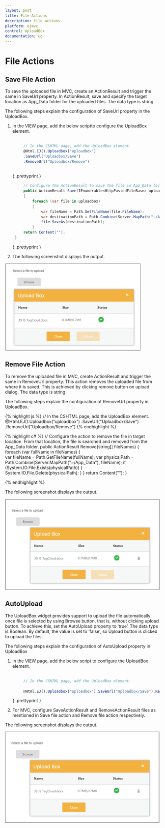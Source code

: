 ```yaml
---
layout: post
title: File-Actions
description: file actions
platform: ejmvc
control: UploadBox
documentation: ug
---
```


# File Actions

## Save File Action 

To save the uploaded file in MVC, create an ActionResult and trigger the same in SaveUrl property.  In ActionResult, save and specify the target location as App_Data folder for the uploaded files. The data type is string.

The following steps explain the configuration of SaveUrl property in the UploadBox. 

1. In the VIEW page, add the below scriptto configure the UploadBox element.

   ~~~ js

		// In the CSHTML page, add the UploadBox element.
		@Html.EJ().Uploadbox("uploadbox")
		.SaveUrl("Uploadbox/Save")
		.RemoveUrl("Uploadbox/Remove")
		
   ~~~
   {:.prettyprint }

   ~~~ cs
		// Configure the ActionResult to save the file in App_Data location. In the following code example, the uploaded files is saved in App_Data folder.
		public ActionResult Save(IEnumerable<HttpPostedFileBase> uploadbox)
		{
			foreach (var file in uploadbox)
			{           
				var fileName = Path.GetFileName(file.FileName);
				var destinationPath = Path.Combine(Server.MapPath("~/App_Data"), fileName);
				file.SaveAs(destinationPath); 
			}       
		return Content("");
	}

   ~~~
   {:.prettyprint }




2. The following screenshot displays the output. 



![](File-Actions_images/File-Actions_img1.png)



## Remove File Action 

To remove the uploaded file in MVC, create ActionResult and trigger the same in RemoveUrl property.  This action removes the uploaded file from where it is saved. This is achieved by clicking remove button on upload dialog. The data type is string.

The following steps explain the configuration of RemoveUrl property in UploadBox. 


{% highlight js %}
// In the CSHTML page, add the UploadBox element.
@Html.EJ().Uploadbox("uploadbox")
.SaveUrl("Uploadbox/Save")
.RemoveUrl("Uploadbox/Remove")
{% endhighlight %}

{% highlight c# %} 
// Configure the action to remove the file in target location. From that location, the file is searched and removed from the App_Data folder. 
	public ActionResult Remove(string[] fileNames) 
	{            
		foreach (var fullName in fileNames)
		{  
			var fileName = Path.GetFileName(fullName); 
			var physicalPath = Path.Combine(Server.MapPath("~/App_Data"), fileName);
			if (System.IO.File.Exists(physicalPath))
			{  
				System.IO.File.Delete(physicalPath);
            }
        }
		return Content("");
    }

{% endhighlight %}


The following screenshot displays the output. 

![](File-Actions_images/File-Actions_img2.png)


## AutoUpload

The UploadBox widget provides support to upload the file automatically once file is selected by using Browse button, that is, without clicking upload button. To achieve this, set the AutoUpload property to ‘true’. The data type is Boolean. By default, the value is set to ‘false’, so Upload button is clicked to upload the files. 

The following steps explain the configuration of AutoUpload property in UploadBox

1. In the VIEW page, add the below script to configure the UploadBox element.

   ~~~ js

		// In the CSHTML page, add the UploadBox element.

		@Html.EJ().Uploadbox("uploadbox").SaveUrl("Uploadbox/Save").RemoveUrl("Uploadbox/Remove").AutoUpload(true)

   ~~~
   {:.prettyprint }

2. For MVC, configure SaveActionResult and RemoveActionResult files as mentioned in Save file action and Remove file action respectively.

The following screenshot displays the output.



![](File-Actions_images/File-Actions_img3.png)




